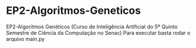 # EP2-Algoritmos-Geneticos
EP2-Algoritmos Genéticos (Curso de Inteligência Artificial do 5º Quinto Semestre de Ciência da Computação no Senac)
Para executar basta rodar o arquivo main.py
